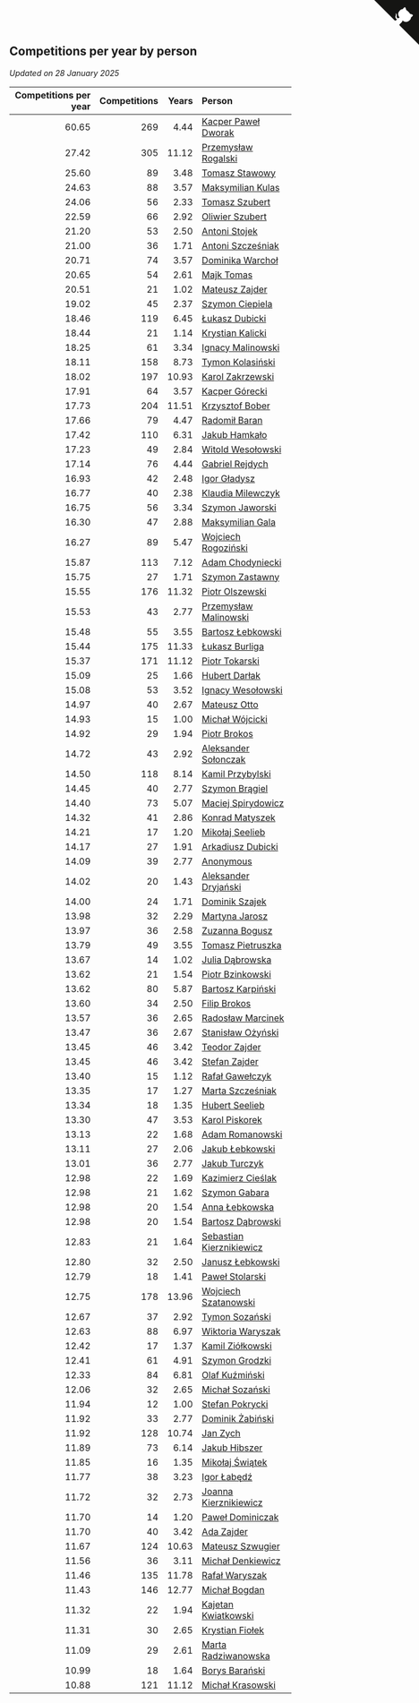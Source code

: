 ## Competitions per year by person

*Updated on 28 January 2025*

| Competitions per year | Competitions | Years | Person |
| ---: | ---: | ---: | :--- |
| 60.65 | 269 | 4.44 | [Kacper Paweł Dworak](https://www.worldcubeassociation.org/persons/2020DWOR01) |
| 27.42 | 305 | 11.12 | [Przemysław Rogalski](https://www.worldcubeassociation.org/persons/2013ROGA02) |
| 25.60 | 89 | 3.48 | [Tomasz Stawowy](https://www.worldcubeassociation.org/persons/2021STAW01) |
| 24.63 | 88 | 3.57 | [Maksymilian Kulas](https://www.worldcubeassociation.org/persons/2021KULA02) |
| 24.06 | 56 | 2.33 | [Tomasz Szubert](https://www.worldcubeassociation.org/persons/2022SZUB02) |
| 22.59 | 66 | 2.92 | [Oliwier Szubert](https://www.worldcubeassociation.org/persons/2022SZUB01) |
| 21.20 | 53 | 2.50 | [Antoni Stojek](https://www.worldcubeassociation.org/persons/2022STOJ03) |
| 21.00 | 36 | 1.71 | [Antoni Szcześniak](https://www.worldcubeassociation.org/persons/2023SZCZ04) |
| 20.71 | 74 | 3.57 | [Dominika Warchoł](https://www.worldcubeassociation.org/persons/2021WARC01) |
| 20.65 | 54 | 2.61 | [Majk Tomas](https://www.worldcubeassociation.org/persons/2022TOMA05) |
| 20.51 | 21 | 1.02 | [Mateusz Zajder](https://www.worldcubeassociation.org/persons/2024ZAJD01) |
| 19.02 | 45 | 2.37 | [Szymon Ciepiela](https://www.worldcubeassociation.org/persons/2022CIEP01) |
| 18.46 | 119 | 6.45 | [Łukasz Dubicki](https://www.worldcubeassociation.org/persons/2018DUBI01) |
| 18.44 | 21 | 1.14 | [Krystian Kalicki](https://www.worldcubeassociation.org/persons/2023KALI10) |
| 18.25 | 61 | 3.34 | [Ignacy Malinowski](https://www.worldcubeassociation.org/persons/2021MALI02) |
| 18.11 | 158 | 8.73 | [Tymon Kolasiński](https://www.worldcubeassociation.org/persons/2016KOLA02) |
| 18.02 | 197 | 10.93 | [Karol Zakrzewski](https://www.worldcubeassociation.org/persons/2014ZAKR01) |
| 17.91 | 64 | 3.57 | [Kacper Górecki](https://www.worldcubeassociation.org/persons/2021GORE01) |
| 17.73 | 204 | 11.51 | [Krzysztof Bober](https://www.worldcubeassociation.org/persons/2013BOBE01) |
| 17.66 | 79 | 4.47 | [Radomił Baran](https://www.worldcubeassociation.org/persons/2020BARA02) |
| 17.42 | 110 | 6.31 | [Jakub Hamkało](https://www.worldcubeassociation.org/persons/2018HAMK01) |
| 17.23 | 49 | 2.84 | [Witold Wesołowski](https://www.worldcubeassociation.org/persons/2022WESO01) |
| 17.14 | 76 | 4.44 | [Gabriel Rejdych](https://www.worldcubeassociation.org/persons/2020REJD01) |
| 16.93 | 42 | 2.48 | [Igor Gładysz](https://www.worldcubeassociation.org/persons/2022GLAD01) |
| 16.77 | 40 | 2.38 | [Klaudia Milewczyk](https://www.worldcubeassociation.org/persons/2022MILE05) |
| 16.75 | 56 | 3.34 | [Szymon Jaworski](https://www.worldcubeassociation.org/persons/2021JAWO01) |
| 16.30 | 47 | 2.88 | [Maksymilian Gala](https://www.worldcubeassociation.org/persons/2022GALA01) |
| 16.27 | 89 | 5.47 | [Wojciech Rogoziński](https://www.worldcubeassociation.org/persons/2019ROGO04) |
| 15.87 | 113 | 7.12 | [Adam Chodyniecki](https://www.worldcubeassociation.org/persons/2017CHOD02) |
| 15.75 | 27 | 1.71 | [Szymon Zastawny](https://www.worldcubeassociation.org/persons/2023ZAST01) |
| 15.55 | 176 | 11.32 | [Piotr Olszewski](https://www.worldcubeassociation.org/persons/2013OLSZ02) |
| 15.53 | 43 | 2.77 | [Przemysław Malinowski](https://www.worldcubeassociation.org/persons/2022MALI01) |
| 15.48 | 55 | 3.55 | [Bartosz Łebkowski](https://www.worldcubeassociation.org/persons/2021LEBK01) |
| 15.44 | 175 | 11.33 | [Łukasz Burliga](https://www.worldcubeassociation.org/persons/2013BURL01) |
| 15.37 | 171 | 11.12 | [Piotr Tokarski](https://www.worldcubeassociation.org/persons/2013TOKA01) |
| 15.09 | 25 | 1.66 | [Hubert Darłak](https://www.worldcubeassociation.org/persons/2023DARL03) |
| 15.08 | 53 | 3.52 | [Ignacy Wesołowski](https://www.worldcubeassociation.org/persons/2021WESO01) |
| 14.97 | 40 | 2.67 | [Mateusz Otto](https://www.worldcubeassociation.org/persons/2022OTTO01) |
| 14.93 | 15 | 1.00 | [Michał Wójcicki](https://www.worldcubeassociation.org/persons/2024WOJC01) |
| 14.92 | 29 | 1.94 | [Piotr Brokos](https://www.worldcubeassociation.org/persons/2023BROK01) |
| 14.72 | 43 | 2.92 | [Aleksander Sołonczak](https://www.worldcubeassociation.org/persons/2022SOLO01) |
| 14.50 | 118 | 8.14 | [Kamil Przybylski](https://www.worldcubeassociation.org/persons/2016PRZY01) |
| 14.45 | 40 | 2.77 | [Szymon Brągiel](https://www.worldcubeassociation.org/persons/2022BRAG03) |
| 14.40 | 73 | 5.07 | [Maciej Spirydowicz](https://www.worldcubeassociation.org/persons/2020SPIR01) |
| 14.32 | 41 | 2.86 | [Konrad Matyszek](https://www.worldcubeassociation.org/persons/2022MATY02) |
| 14.21 | 17 | 1.20 | [Mikołaj Seelieb](https://www.worldcubeassociation.org/persons/2023SEEL04) |
| 14.17 | 27 | 1.91 | [Arkadiusz Dubicki](https://www.worldcubeassociation.org/persons/2023DUBI01) |
| 14.09 | 39 | 2.77 | [Anonymous](https://www.worldcubeassociation.org/persons/2022ANON03) |
| 14.02 | 20 | 1.43 | [Aleksander Dryjański](https://www.worldcubeassociation.org/persons/2023DRYJ01) |
| 14.00 | 24 | 1.71 | [Dominik Szajek](https://www.worldcubeassociation.org/persons/2023SZAJ01) |
| 13.98 | 32 | 2.29 | [Martyna Jarosz](https://www.worldcubeassociation.org/persons/2022JARO01) |
| 13.97 | 36 | 2.58 | [Zuzanna Bogusz](https://www.worldcubeassociation.org/persons/2022BOGU01) |
| 13.79 | 49 | 3.55 | [Tomasz Pietruszka](https://www.worldcubeassociation.org/persons/2021PIET01) |
| 13.67 | 14 | 1.02 | [Julia Dąbrowska](https://www.worldcubeassociation.org/persons/2024DABR01) |
| 13.62 | 21 | 1.54 | [Piotr Bzinkowski](https://www.worldcubeassociation.org/persons/2023BZIN01) |
| 13.62 | 80 | 5.87 | [Bartosz Karpiński](https://www.worldcubeassociation.org/persons/2019KARP03) |
| 13.60 | 34 | 2.50 | [Filip Brokos](https://www.worldcubeassociation.org/persons/2022BROK03) |
| 13.57 | 36 | 2.65 | [Radosław Marcinek](https://www.worldcubeassociation.org/persons/2022MARC05) |
| 13.47 | 36 | 2.67 | [Stanisław Ożyński](https://www.worldcubeassociation.org/persons/2022OZYN01) |
| 13.45 | 46 | 3.42 | [Teodor Zajder](https://www.worldcubeassociation.org/persons/2021ZAJD03) |
| 13.45 | 46 | 3.42 | [Stefan Zajder](https://www.worldcubeassociation.org/persons/2021ZAJD02) |
| 13.40 | 15 | 1.12 | [Rafał Gawełczyk](https://www.worldcubeassociation.org/persons/2023GAWE01) |
| 13.35 | 17 | 1.27 | [Marta Szcześniak](https://www.worldcubeassociation.org/persons/2023SZCZ07) |
| 13.34 | 18 | 1.35 | [Hubert Seelieb](https://www.worldcubeassociation.org/persons/2023SEEL02) |
| 13.30 | 47 | 3.53 | [Karol Piskorek](https://www.worldcubeassociation.org/persons/2021PISK01) |
| 13.13 | 22 | 1.68 | [Adam Romanowski](https://www.worldcubeassociation.org/persons/2023ROMA10) |
| 13.11 | 27 | 2.06 | [Jakub Łebkowski](https://www.worldcubeassociation.org/persons/2023LEBK01) |
| 13.01 | 36 | 2.77 | [Jakub Turczyk](https://www.worldcubeassociation.org/persons/2022TURC02) |
| 12.98 | 22 | 1.69 | [Kazimierz Cieślak](https://www.worldcubeassociation.org/persons/2023CIES01) |
| 12.98 | 21 | 1.62 | [Szymon Gabara](https://www.worldcubeassociation.org/persons/2023GABA01) |
| 12.98 | 20 | 1.54 | [Anna Łebkowska](https://www.worldcubeassociation.org/persons/2023LEBK04) |
| 12.98 | 20 | 1.54 | [Bartosz Dąbrowski](https://www.worldcubeassociation.org/persons/2023DABR07) |
| 12.83 | 21 | 1.64 | [Sebastian Kierznikiewicz](https://www.worldcubeassociation.org/persons/2023KIER02) |
| 12.80 | 32 | 2.50 | [Janusz Łebkowski](https://www.worldcubeassociation.org/persons/2022LEBK01) |
| 12.79 | 18 | 1.41 | [Paweł Stolarski](https://www.worldcubeassociation.org/persons/2023STOL04) |
| 12.75 | 178 | 13.96 | [Wojciech Szatanowski](https://www.worldcubeassociation.org/persons/2011SZAT01) |
| 12.67 | 37 | 2.92 | [Tymon Sozański](https://www.worldcubeassociation.org/persons/2022SOZA01) |
| 12.63 | 88 | 6.97 | [Wiktoria Waryszak](https://www.worldcubeassociation.org/persons/2018WARY01) |
| 12.42 | 17 | 1.37 | [Kamil Ziółkowski](https://www.worldcubeassociation.org/persons/2023ZIOL01) |
| 12.41 | 61 | 4.91 | [Szymon Grodzki](https://www.worldcubeassociation.org/persons/2020GROD01) |
| 12.33 | 84 | 6.81 | [Olaf Kuźmiński](https://www.worldcubeassociation.org/persons/2018KUZM02) |
| 12.06 | 32 | 2.65 | [Michał Sozański](https://www.worldcubeassociation.org/persons/2022SOZA02) |
| 11.94 | 12 | 1.00 | [Stefan Pokrycki](https://www.worldcubeassociation.org/persons/2024POKR01) |
| 11.92 | 33 | 2.77 | [Dominik Żabiński](https://www.worldcubeassociation.org/persons/2022ZABI01) |
| 11.92 | 128 | 10.74 | [Jan Zych](https://www.worldcubeassociation.org/persons/2014ZYCH01) |
| 11.89 | 73 | 6.14 | [Jakub Hibszer](https://www.worldcubeassociation.org/persons/2018HIBS01) |
| 11.85 | 16 | 1.35 | [Mikołaj Świątek](https://www.worldcubeassociation.org/persons/2023SWIA01) |
| 11.77 | 38 | 3.23 | [Igor Łabędź](https://www.worldcubeassociation.org/persons/2021LABE01) |
| 11.72 | 32 | 2.73 | [Joanna Kierznikiewicz](https://www.worldcubeassociation.org/persons/2022KIER01) |
| 11.70 | 14 | 1.20 | [Paweł Dominiczak](https://www.worldcubeassociation.org/persons/2023DOMI21) |
| 11.70 | 40 | 3.42 | [Ada Zajder](https://www.worldcubeassociation.org/persons/2021ZAJD01) |
| 11.67 | 124 | 10.63 | [Mateusz Szwugier](https://www.worldcubeassociation.org/persons/2014SZWU01) |
| 11.56 | 36 | 3.11 | [Michał Denkiewicz](https://www.worldcubeassociation.org/persons/2021DENK01) |
| 11.46 | 135 | 11.78 | [Rafał Waryszak](https://www.worldcubeassociation.org/persons/2013WARY01) |
| 11.43 | 146 | 12.77 | [Michał Bogdan](https://www.worldcubeassociation.org/persons/2012BOGD01) |
| 11.32 | 22 | 1.94 | [Kajetan Kwiatkowski](https://www.worldcubeassociation.org/persons/2023KWIA01) |
| 11.31 | 30 | 2.65 | [Krystian Fiołek](https://www.worldcubeassociation.org/persons/2022FIOL01) |
| 11.09 | 29 | 2.61 | [Marta Radziwanowska](https://www.worldcubeassociation.org/persons/2022RADZ01) |
| 10.99 | 18 | 1.64 | [Borys Barański](https://www.worldcubeassociation.org/persons/2023BARA08) |
| 10.88 | 121 | 11.12 | [Michał Krasowski](https://www.worldcubeassociation.org/persons/2013KRAS02) |


<a href="https://github.com/maxidragon/wca_statistics_pl" class="github-corner" aria-label="View source on Github"><svg width="80" height="80" viewBox="0 0 250 250" style="fill:#151513; color:#fff; position: absolute; top: 0; border: 0; right: 0;" aria-hidden="true"><path d="M0,0 L115,115 L130,115 L142,142 L250,250 L250,0 Z"></path><path d="M128.3,109.0 C113.8,99.7 119.0,89.6 119.0,89.6 C122.0,82.7 120.5,78.6 120.5,78.6 C119.2,72.0 123.4,76.3 123.4,76.3 C127.3,80.9 125.5,87.3 125.5,87.3 C122.9,97.6 130.6,101.9 134.4,103.2" fill="currentColor" style="transform-origin: 130px 106px;" class="octo-arm"></path><path d="M115.0,115.0 C114.9,115.1 118.7,116.5 119.8,115.4 L133.7,101.6 C136.9,99.2 139.9,98.4 142.2,98.6 C133.8,88.0 127.5,74.4 143.8,58.0 C148.5,53.4 154.0,51.2 159.7,51.0 C160.3,49.4 163.2,43.6 171.4,40.1 C171.4,40.1 176.1,42.5 178.8,56.2 C183.1,58.6 187.2,61.8 190.9,65.4 C194.5,69.0 197.7,73.2 200.1,77.6 C213.8,80.2 216.3,84.9 216.3,84.9 C212.7,93.1 206.9,96.0 205.4,96.6 C205.1,102.4 203.0,107.8 198.3,112.5 C181.9,128.9 168.3,122.5 157.7,114.1 C157.9,116.9 156.7,120.9 152.7,124.9 L141.0,136.5 C139.8,137.7 141.6,141.9 141.8,141.8 Z" fill="currentColor" class="octo-body"></path></svg></a><style>.github-corner:hover .octo-arm{animation:octocat-wave 560ms ease-in-out}@keyframes octocat-wave{0%,100%{transform:rotate(0)}20%,60%{transform:rotate(-25deg)}40%,80%{transform:rotate(10deg)}}@media (max-width:500px){.github-corner:hover .octo-arm{animation:none}.github-corner .octo-arm{animation:octocat-wave 560ms ease-in-out}}</style>
